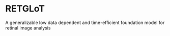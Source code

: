 # RETGLoT
A generalizable low data dependent and time-efficient foundation model for retinal image analysis
